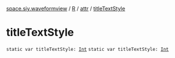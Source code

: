 [space.siy.waveformview](../../index.md) / [R](../index.md) / [attr](index.md) / [titleTextStyle](./title-text-style.md)

# titleTextStyle

`static var titleTextStyle: `[`Int`](https://kotlinlang.org/api/latest/jvm/stdlib/kotlin/-int/index.html)
`static var titleTextStyle: `[`Int`](https://kotlinlang.org/api/latest/jvm/stdlib/kotlin/-int/index.html)